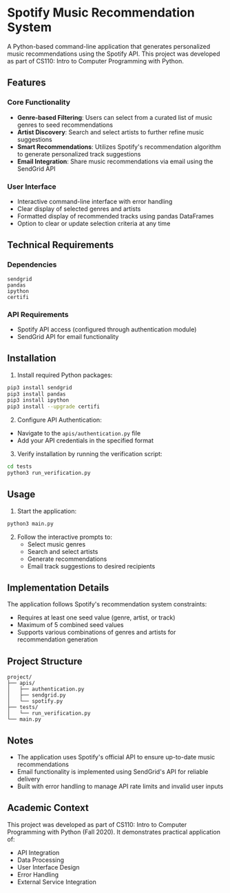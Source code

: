 # Spotify Music Recommendation System

A Python-based command-line application that generates personalized music recommendations using the Spotify API. This project was developed as part of CS110: Intro to Computer Programming with Python.

## Features

### Core Functionality
- **Genre-based Filtering**: Users can select from a curated list of music genres to seed recommendations
- **Artist Discovery**: Search and select artists to further refine music suggestions
- **Smart Recommendations**: Utilizes Spotify's recommendation algorithm to generate personalized track suggestions
- **Email Integration**: Share music recommendations via email using the SendGrid API

### User Interface
- Interactive command-line interface with error handling
- Clear display of selected genres and artists
- Formatted display of recommended tracks using pandas DataFrames
- Option to clear or update selection criteria at any time

## Technical Requirements

### Dependencies
```
sendgrid
pandas
ipython
certifi
```

### API Requirements
- Spotify API access (configured through authentication module)
- SendGrid API for email functionality

## Installation

1. Install required Python packages:
```bash
pip3 install sendgrid
pip3 install pandas
pip3 install ipython
pip3 install --upgrade certifi
```

2. Configure API Authentication:
- Navigate to the `apis/authentication.py` file
- Add your API credentials in the specified format

3. Verify installation by running the verification script:
```bash
cd tests
python3 run_verification.py
```

## Usage

1. Start the application:
```bash
python3 main.py
```

2. Follow the interactive prompts to:
   - Select music genres
   - Search and select artists
   - Generate recommendations
   - Email track suggestions to desired recipients

## Implementation Details

The application follows Spotify's recommendation system constraints:
- Requires at least one seed value (genre, artist, or track)
- Maximum of 5 combined seed values
- Supports various combinations of genres and artists for recommendation generation

## Project Structure

```
project/
├── apis/
│   ├── authentication.py
│   ├── sendgrid.py
│   └── spotify.py
├── tests/
│   └── run_verification.py
└── main.py
```

## Notes

- The application uses Spotify's official API to ensure up-to-date music recommendations
- Email functionality is implemented using SendGrid's API for reliable delivery
- Built with error handling to manage API rate limits and invalid user inputs

## Academic Context

This project was developed as part of CS110: Intro to Computer Programming with Python (Fall 2020). It demonstrates practical application of:
- API Integration
- Data Processing
- User Interface Design
- Error Handling
- External Service Integration

